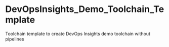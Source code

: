 # DevOpsInsights_Demo_Toolchain_Template
Toolchain template to create DevOps Insights demo toolchain without pipelines
